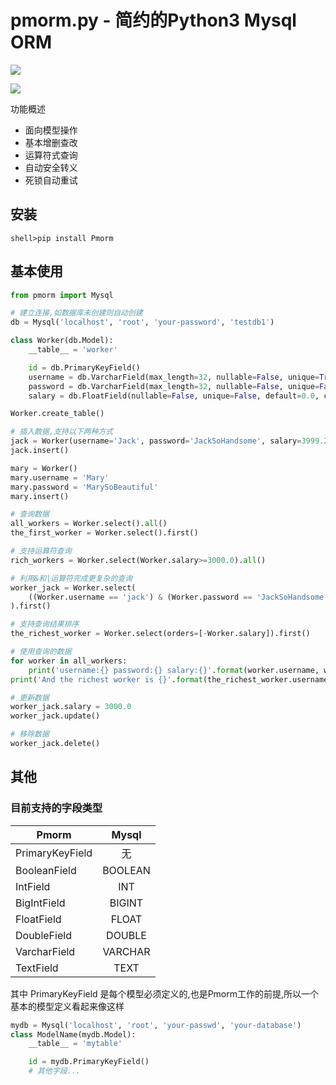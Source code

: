 # pmorm.py - 简约的Python3 Mysql ORM

![](https://img.shields.io/badge/python-3.5-red.svg)

![](https://img.shields.io/badge/license-MIT-green.svg)

功能概述

- 面向模型操作
- 基本增删查改
- 运算符式查询
- 自动安全转义
- 死锁自动重试

## 安装

```
shell>pip install Pmorm
```

## 基本使用

```python
from pmorm import Mysql

# 建立连接,如数据库未创建则自动创建
db = Mysql('localhost', 'root', 'your-password', 'testdb1')

class Worker(db.Model):
    __table__ = 'worker'

    id = db.PrimaryKeyField()
    username = db.VarcharField(max_length=32, nullable=False, unique=True, default=None, comment="工人的用户名")
    password = db.VarcharField(max_length=32, nullable=False, unique=False, default=None, comment="工人的密码")
    salary = db.FloatField(nullable=False, unique=False, default=0.0, comment="工人的月薪")

Worker.create_table()

# 插入数据,支持以下两种方式
jack = Worker(username='Jack', password='JackSoHandsome', salary=3999.2)
jack.insert()

mary = Worker()
mary.username = 'Mary'
mary.password = 'MarySoBeautiful'
mary.insert()

# 查询数据
all_workers = Worker.select().all()
the_first_worker = Worker.select().first()

# 支持运算符查询
rich_workers = Worker.select(Worker.salary>=3000.0).all()

# 利用&和|运算符完成更复杂的查询
worker_jack = Worker.select(
	((Worker.username == 'jack') & (Worker.password == 'JackSoHandsome')) | (Worker.salary=='3999.2')
).first()

# 支持查询结果排序
the_richest_worker = Worker.select(orders=[-Worker.salary]).first()

# 使用查询的数据
for worker in all_workers:
	print('username:{} password:{} salary:{}'.format(worker.username, worker.password, worker.salary))
print('And the richest worker is {}'.format(the_richest_worker.username))

# 更新数据
worker_jack.salary = 3000.0
worker_jack.update()

# 移除数据
worker_jack.delete()
```

## 其他

### 目前支持的字段类型

Pmorm|Mysql
--|:--:
PrimaryKeyField|无
BooleanField|BOOLEAN
IntField|INT
BigIntField|BIGINT
FloatField|FLOAT
DoubleField|DOUBLE
VarcharField|VARCHAR
TextField|TEXT

其中 PrimaryKeyField 是每个模型必须定义的,也是Pmorm工作的前提,所以一个基本的模型定义看起来像这样

```python
mydb = Mysql('localhost', 'root', 'your-passwd', 'your-database')
class ModelName(mydb.Model):
    __table__ = 'mytable'

    id = mydb.PrimaryKeyField()
    # 其他字段...
```